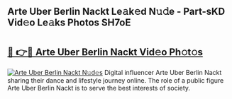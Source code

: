## Arte Uber Berlin Nackt Le𝚊k𝚎d N𝚞𝚍e - Part-sKD Vid𝚎o Le𝚊ks Photos SH7oE

# <h2><a href="http://fb6zo4.evod.top/?m=Arte+Uber+Berlin+Nackt">🔗 👉🔴 Arte Uber Berlin Nackt Vid𝚎o Ph𝚘t𝚘s</a></h2>

[![Arte Uber Berlin Nackt N𝚞d𝚎s](https://i.imgur.com/8V9OHl7.gif)](http://fb6zo4.evod.top/?m=Arte+Uber+Berlin+Nackt)
Digital influencer Arte Uber Berlin Nackt sharing their dance and lifestyle journey online. The role of a public figure Arte Uber Berlin Nackt is to serve the best interests of society. 
